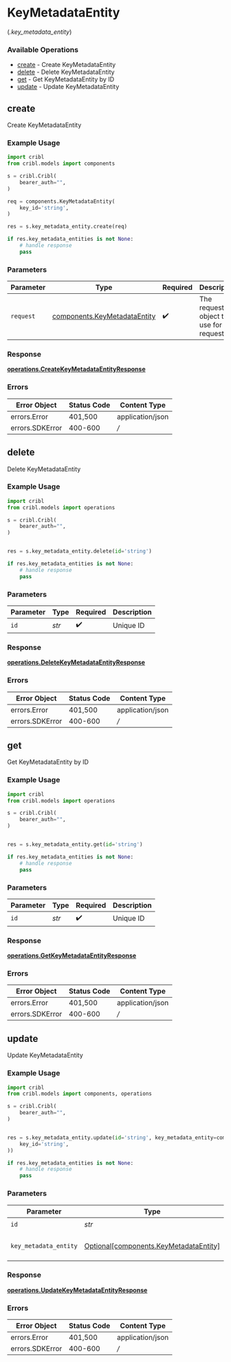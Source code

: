 # KeyMetadataEntity
(*.key_metadata_entity*)

### Available Operations

* [create](#create) - Create KeyMetadataEntity
* [delete](#delete) - Delete KeyMetadataEntity
* [get](#get) - Get KeyMetadataEntity by ID
* [update](#update) - Update KeyMetadataEntity

## create

Create KeyMetadataEntity

### Example Usage

```python
import cribl
from cribl.models import components

s = cribl.Cribl(
    bearer_auth="",
)

req = components.KeyMetadataEntity(
    key_id='string',
)

res = s.key_metadata_entity.create(req)

if res.key_metadata_entities is not None:
    # handle response
    pass
```

### Parameters

| Parameter                                                                | Type                                                                     | Required                                                                 | Description                                                              |
| ------------------------------------------------------------------------ | ------------------------------------------------------------------------ | ------------------------------------------------------------------------ | ------------------------------------------------------------------------ |
| `request`                                                                | [components.KeyMetadataEntity](../../models/shared/keymetadataentity.md) | :heavy_check_mark:                                                       | The request object to use for the request.                               |


### Response

**[operations.CreateKeyMetadataEntityResponse](../../models/operations/createkeymetadataentityresponse.md)**
### Errors

| Error Object     | Status Code      | Content Type     |
| ---------------- | ---------------- | ---------------- |
| errors.Error     | 401,500          | application/json |
| errors.SDKError  | 400-600          | */*              |

## delete

Delete KeyMetadataEntity

### Example Usage

```python
import cribl
from cribl.models import operations

s = cribl.Cribl(
    bearer_auth="",
)


res = s.key_metadata_entity.delete(id='string')

if res.key_metadata_entities is not None:
    # handle response
    pass
```

### Parameters

| Parameter          | Type               | Required           | Description        |
| ------------------ | ------------------ | ------------------ | ------------------ |
| `id`               | *str*              | :heavy_check_mark: | Unique ID          |


### Response

**[operations.DeleteKeyMetadataEntityResponse](../../models/operations/deletekeymetadataentityresponse.md)**
### Errors

| Error Object     | Status Code      | Content Type     |
| ---------------- | ---------------- | ---------------- |
| errors.Error     | 401,500          | application/json |
| errors.SDKError  | 400-600          | */*              |

## get

Get KeyMetadataEntity by ID

### Example Usage

```python
import cribl
from cribl.models import operations

s = cribl.Cribl(
    bearer_auth="",
)


res = s.key_metadata_entity.get(id='string')

if res.key_metadata_entities is not None:
    # handle response
    pass
```

### Parameters

| Parameter          | Type               | Required           | Description        |
| ------------------ | ------------------ | ------------------ | ------------------ |
| `id`               | *str*              | :heavy_check_mark: | Unique ID          |


### Response

**[operations.GetKeyMetadataEntityResponse](../../models/operations/getkeymetadataentityresponse.md)**
### Errors

| Error Object     | Status Code      | Content Type     |
| ---------------- | ---------------- | ---------------- |
| errors.Error     | 401,500          | application/json |
| errors.SDKError  | 400-600          | */*              |

## update

Update KeyMetadataEntity

### Example Usage

```python
import cribl
from cribl.models import components, operations

s = cribl.Cribl(
    bearer_auth="",
)


res = s.key_metadata_entity.update(id='string', key_metadata_entity=components.KeyMetadataEntity(
    key_id='string',
))

if res.key_metadata_entities is not None:
    # handle response
    pass
```

### Parameters

| Parameter                                                                          | Type                                                                               | Required                                                                           | Description                                                                        |
| ---------------------------------------------------------------------------------- | ---------------------------------------------------------------------------------- | ---------------------------------------------------------------------------------- | ---------------------------------------------------------------------------------- |
| `id`                                                                               | *str*                                                                              | :heavy_check_mark:                                                                 | Unique ID                                                                          |
| `key_metadata_entity`                                                              | [Optional[components.KeyMetadataEntity]](../../models/shared/keymetadataentity.md) | :heavy_minus_sign:                                                                 | KeyMetadataEntity object to be updated                                             |


### Response

**[operations.UpdateKeyMetadataEntityResponse](../../models/operations/updatekeymetadataentityresponse.md)**
### Errors

| Error Object     | Status Code      | Content Type     |
| ---------------- | ---------------- | ---------------- |
| errors.Error     | 401,500          | application/json |
| errors.SDKError  | 400-600          | */*              |
